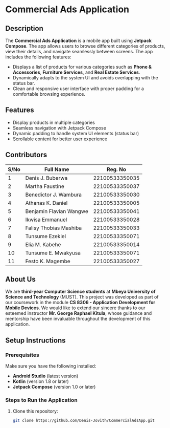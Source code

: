 # Commercial Ads Application

## Description
The **Commercial Ads Application** is a mobile app built using **Jetpack Compose**. The app allows users to browse different categories of products, view their details, and navigate seamlessly between screens. The app includes the following features:

- Displays a list of products for various categories such as **Phone & Accessories**, **Furniture Services**, and **Real Estate Services**.
- Dynamically adapts to the system UI and avoids overlapping with the status bar.
- Clean and responsive user interface with proper padding for a comfortable browsing experience.

## Features
- Display products in multiple categories
- Seamless navigation with Jetpack Compose
- Dynamic padding to handle system UI elements (status bar)
- Scrollable content for better user experience

## Contributors

| S/No | Full Name                | Reg. No            |
|------|--------------------------|--------------------|
| 1    | Denis J. Buberwa          | 22100533350035     |
| 2    | Martha Faustine           | 22100533350037     |
| 3    | Benedictor J. Wambura     | 22100533350030     |
| 4    | Athanas K. Daniel         | 22100533350005     |
| 5    | Benjamin Flavian Wangwe   | 22100533350041     |
| 6    | Ikwisa Emmanuel           | 22100533350028     |
| 7    | Falisy Thobias Mashiba    | 22100533350033     |
| 8    | Tunsume Ezekiel           | 22100533350071     |
| 9    | Elia M. Kabehe            | 22100533350014     |
| 10   | Tunsume E. Mwakyusa       | 22100533350071     |
| 11   | Festo K. Magembe          | 22100533350027     |

## About Us
We are **third-year Computer Science students** at **Mbeya University of Science and Technology** (MUST). This project was developed as part of our coursework in the module **CS 8306 - Application Development for Mobile Devices**. We would like to extend our sincere thanks to our esteemed instructor **Mr. George Raphael Kitula**, whose guidance and mentorship have been invaluable throughout the development of this application.

## Setup Instructions

### Prerequisites

Make sure you have the following installed:

- **Android Studio** (latest version)
- **Kotlin** (version 1.8 or later)
- **Jetpack Compose** (version 1.0 or later)

### Steps to Run the Application

1. Clone this repository:
   ```bash
   git clone https://github.com/Denis-Jovith/CommercialAdsApp.git

